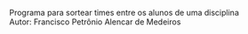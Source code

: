 Programa para sortear times entre os alunos de uma disciplina    
Autor: Francisco Petrônio Alencar de Medeiros
